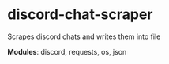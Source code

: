 # discord-chat-scraper
Scrapes discord chats and writes them into file

**Modules**:
  discord,
  requests,
  os,
  json
